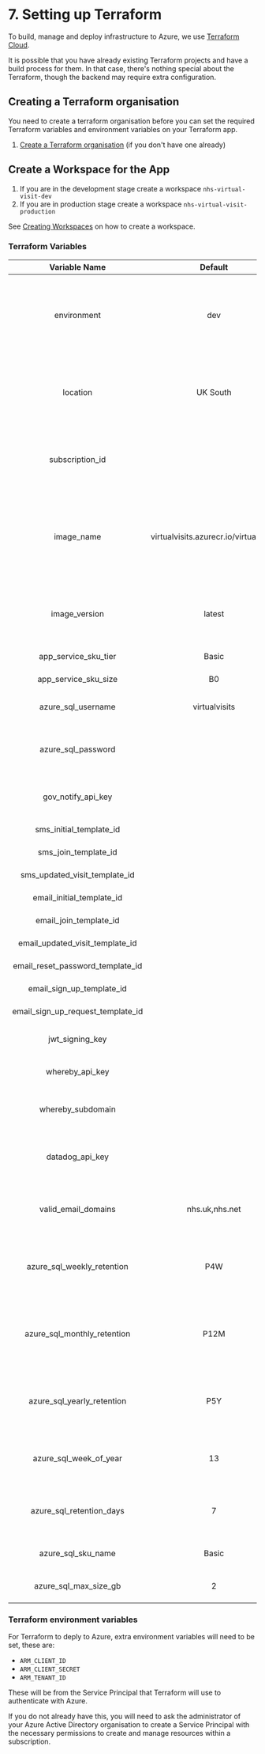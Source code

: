 # 7. Setting up Terraform

To build, manage and deploy infrastructure to Azure, we use [Terraform Cloud](https://www.terraform.io/).

It is possible that you have already existing Terraform projects and have a build process for them. In that case, there's nothing special about the Terraform, though the backend may require extra configuration.

## Creating a Terraform organisation 

You need to create a terraform organisation before you can set the required Terraform variables and environment variables on your Terraform app.

1. [Create a Terraform organisation](https://app.terraform.io/signup/account) (if you
   don't have one already)

## Create a Workspace for the App

1. If you are in the development stage create a workspace `nhs-virtual-visit-dev` 
1. If you are in production stage create a workspace `nhs-virtual-visit-production`

See [Creating Workspaces](https://www.terraform.io/docs/cloud/workspaces/creating.html) on how to create a workspace.

### Terraform Variables

**Variable Name**|**Default**|**Notes**
:-----:|:-----:|:-----:
environment|dev|This can be used to run multiple environments in the same subscription and is arbritary.
location|UK South|It is unlikely this will need to get changed, but the app can be hosted elsewhere.
subscription\_id| |Azure Subscription ID, if you don't know this, ask your ops team
image\_name|virtualvisits.azurecr.io/virtualvisits|This shouldn't need to be changed from default, where the docker image is stored
image\_version|latest|This is set by CI/CD for dev, but will likely want to be pinned in production.
app\_service\_sku\_tier|Basic|Tier of App Service
app\_service\_sku\_size|B0|Size of App Service
azure\_sql\_username|virtualvisits|Username of Azure SQL admin user
azure\_sql\_password| |This should be a strong password to secure the database
gov\_notify\_api\_key| |Gov Notify API Key created in Step 2
sms\_initial\_template\_id| |Created in Step 2
sms\_join\_template\_id| |Created in Step 2
sms\_updated\_visit\_template\_id| |Created in Step 2
email\_initial\_template\_id| |Created in Step 2
email\_join\_template\_id| |Created in Step 2
email\_updated\_visit\_template\_id| |Created in Step 2
email\_reset\_password\_template\_id| |Created in Step 2
email\_sign\_up\_template\_id| |Created in Step 2
email\_sign\_up\_request\_template\_id| |Created in Step 2
jwt\_signing\_key| |A secure string used to sign JWTs
whereby\_api\_key| |WhereBy API key created in Step 6
whereby\_subdomain| |WhereBy Subdomain created in Step 6
datadog\_api\_key| |DataDog API key created in Step 3, only if using DataDog
valid\_email\_domains|nhs.uk,nhs.net|A comma separated list of allowed email domains
azure\_sql\_weekly\_retention|P4W|How long to retain weekly backups, specified in ISO 8601 format
azure\_sql\_monthly\_retention|P12M|How long to retain monthly backups, specified in ISO 8601 format
azure\_sql\_yearly\_retention|P5Y|How long to retain yearly backups, specified in ISO 8601 format
azure\_sql\_week\_of\_year|13|Which week of the year are yearly backups taken
azure\_sql\_retention\_days|7|How many days short-term backups are retained for
azure\_sql\_sku\_name|Basic|Tier of Azure SQL database
azure\_sql\_max\_size\_gb|2|Maximum size of the database

### Terraform environment variables

For Terraform to deply to Azure, extra environment variables will need to be set, these are:

- `ARM_CLIENT_ID`
- `ARM_CLIENT_SECRET`
- `ARM_TENANT_ID`

These will be from the Service Principal that Terraform will use to authenticate with Azure.

If you do not already have this, you will need to ask the administrator of your Azure Active Directory organisation to create a Service Principal with the necessary permissions to create and manage resources within a subscription.
